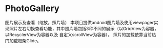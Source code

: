 # PhotoGallery
图片展示及查看（缩放，照片墙）
本项目提供android图片墙及使用viewpager实现照片左右切换查看功能，其中照片墙包括3种不同的展示（以GridView为容器，以RecyclerView为容器以及
自定义scrollView为容器）。
照片的加载依靠当前热门加载框架Glide。
